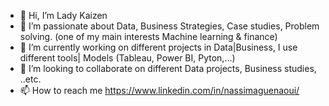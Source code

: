 - 👋 Hi, I’m Lady Kaizen
- 👀 I’m passionate about Data, Business Strategies, Case studies, Problem solving. (one of my main interests Machine learning & finance)
- 🌱 I’m currently working on different projects in Data|Business, I use different tools| Models (Tableau, Power BI, Pyton,...)
- 💞️ I’m looking to collaborate on different Data projects, Business studies, ..etc.
- 📫 How to reach me https://www.linkedin.com/in/nassimaguenaoui/

<!---
Kaizen184/Kaizen184 is a ✨ special ✨ repository because its `README.md` (this file) appears on your GitHub profile.
You can click the Preview link to take a look at your changes.
--->
